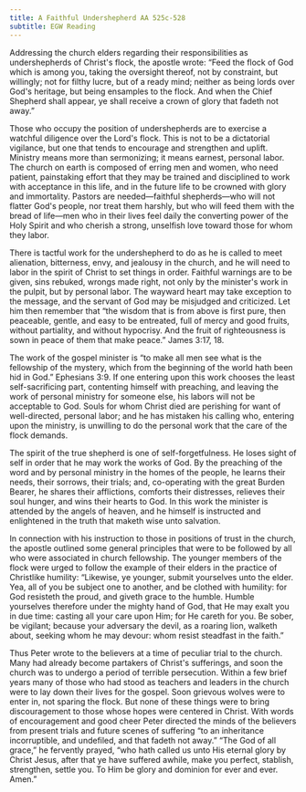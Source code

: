 ```yaml
---
title: A Faithful Undershepherd AA 525c-528
subtitle: EGW Reading
---
```


Addressing the church elders regarding their responsibilities as undershepherds of Christ's flock, the apostle wrote: “Feed the flock of God which is among you, taking the oversight thereof, not by constraint, but willingly; not for filthy lucre, but of a ready mind; neither as being lords over God's heritage, but being ensamples to the flock. And when the Chief Shepherd shall appear, ye shall receive a crown of glory that fadeth not away.”

Those who occupy the position of undershepherds are to exercise a watchful diligence over the Lord's flock. This is not to be a dictatorial vigilance, but one that tends to encourage and strengthen and uplift. Ministry means more than sermonizing; it means earnest, personal labor. The church on earth is composed of erring men and women, who need patient, painstaking effort that they may be trained and disciplined to work with acceptance in this life, and in the future life to be crowned with glory and immortality. Pastors are needed—faithful shepherds—who will not flatter God's people, nor treat them harshly, but who will feed them with the bread of life—men who in their lives feel daily the converting power of the Holy Spirit and who cherish a strong, unselfish love toward those for whom they labor.

There is tactful work for the undershepherd to do as he is called to meet alienation, bitterness, envy, and jealousy in the church, and he will need to labor in the spirit of Christ to set things in order. Faithful warnings are to be given, sins rebuked, wrongs made right, not only by the minister's work in the pulpit, but by personal labor. The wayward heart may take exception to the message, and the servant of God may be misjudged and criticized. Let him then remember that “the wisdom that is from above is first pure, then peaceable, gentle, and easy to be entreated, full of mercy and good fruits, without partiality, and without hypocrisy. And the fruit of righteousness is sown in peace of them that make peace.” James 3:17, 18.

The work of the gospel minister is “to make all men see what is the fellowship of the mystery, which from the beginning of the world hath been hid in God.” Ephesians 3:9. If one entering upon this work chooses the least self-sacrificing part, contenting himself with preaching, and leaving the work of personal ministry for someone else, his labors will not be acceptable to God. Souls for whom Christ died are perishing for want of well-directed, personal labor; and he has mistaken his calling who, entering upon the ministry, is unwilling to do the personal work that the care of the flock demands.

The spirit of the true shepherd is one of self-forgetfulness. He loses sight of self in order that he may work the works of God. By the preaching of the word and by personal ministry in the homes of the people, he learns their needs, their sorrows, their trials; and, co-operating with the great Burden Bearer, he shares their afflictions, comforts their distresses, relieves their soul hunger, and wins their hearts to God. In this work the minister is attended by the angels of heaven, and he himself is instructed and enlightened in the truth that maketh wise unto salvation.

In connection with his instruction to those in positions of trust in the church, the apostle outlined some general principles that were to be followed by all who were associated in church fellowship. The younger members of the flock were urged to follow the example of their elders in the practice of Christlike humility: “Likewise, ye younger, submit yourselves unto the elder. Yea, all of you be subject one to another, and be clothed with humility: for God resisteth the proud, and giveth grace to the humble. Humble yourselves therefore under the mighty hand of God, that He may exalt you in due time: casting all your care upon Him; for He careth for you. Be sober, be vigilant; because your adversary the devil, as a roaring lion, walketh about, seeking whom he may devour: whom resist steadfast in the faith.”

Thus Peter wrote to the believers at a time of peculiar trial to the church. Many had already become partakers of Christ's sufferings, and soon the church was to undergo a period of terrible persecution. Within a few brief years many of those who had stood as teachers and leaders in the church were to lay down their lives for the gospel. Soon grievous wolves were to enter in, not sparing the flock. But none of these things were to bring discouragement to those whose hopes were centered in Christ. With words of encouragement and good cheer Peter directed the minds of the believers from present trials and future scenes of suffering “to an inheritance incorruptible, and undefiled, and that fadeth not away.” “The God of all grace,” he fervently prayed, “who hath called us unto His eternal glory by Christ Jesus, after that ye have suffered awhile, make you perfect, stablish, strengthen, settle you. To Him be glory and dominion for ever and ever. Amen.”